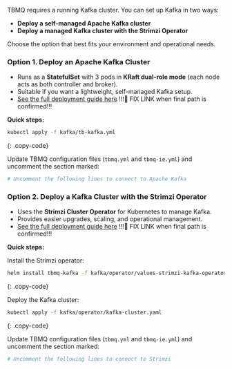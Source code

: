 TBMQ requires a running Kafka cluster. You can set up Kafka in two ways:

* **Deploy a self-managed Apache Kafka cluster**
* **Deploy a managed Kafka cluster with the Strimzi Operator**

Choose the option that best fits your environment and operational needs.

### Option 1. Deploy an Apache Kafka Cluster

* Runs as a **StatefulSet** with 3 pods in **KRaft dual-role mode** (each node acts as both controller and broker).
* Suitable if you want a lightweight, self-managed Kafka setup.
* [See the full deployment guide here](./kafka/apache/README.md) !!!🔧 FIX LINK when final path is confirmed!!!

**Quick steps:**

```bash
kubectl apply -f kafka/tb-kafka.yml
```
{: .copy-code}

Update TBMQ configuration files (`tbmq.yml` and `tbmq-ie.yml`) and uncomment the section marked:

```yaml
# Uncomment the following lines to connect to Apache Kafka
```

### Option 2. Deploy a Kafka Cluster with the Strimzi Operator

* Uses the **Strimzi Cluster Operator** for Kubernetes to manage Kafka.
* Provides easier upgrades, scaling, and operational management.
* [See the full deployment guide here](./kafka/strimzi/README.md) !!!🔧 FIX LINK when final path is confirmed!!!

**Quick steps:**

Install the Strimzi operator:

```bash
helm install tbmq-kafka -f kafka/operator/values-strimzi-kafka-operator.yaml oci://quay.io/strimzi-helm/strimzi-kafka-operator --version 0.47.0
```
{: .copy-code}

Deploy the Kafka cluster:

```bash
kubectl apply -f kafka/operator/kafka-cluster.yaml
```
{: .copy-code}

Update TBMQ configuration files (`tbmq.yml` and `tbmq-ie.yml`) and uncomment the section marked:

```yaml
# Uncomment the following lines to connect to Strimzi
```
